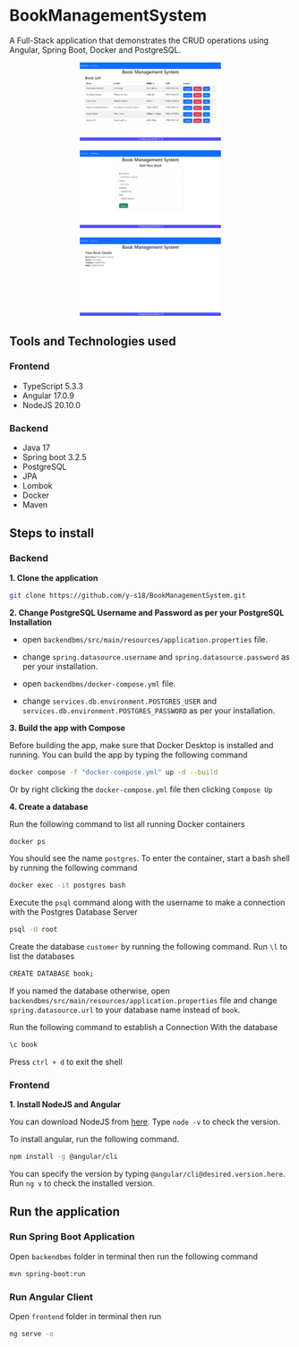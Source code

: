 # BookManagementSystem

A Full-Stack application that demonstrates the CRUD operations using Angular, Spring Boot, Docker and PostgreSQL.

<p align="center">
  <img src="https://github.com/y-s18/BookManagementSystem/blob/b2312615c2971e24386666c40435f1ebf2dd9880/Images/book-list.png" width=50% height=50%>
</p>

<p align="center">
  <img src="https://github.com/y-s18/BookManagementSystem/blob/b2312615c2971e24386666c40435f1ebf2dd9880/Images/add-book.png" width=50% height=50%>
</p>

<p align="center">
  <img src="https://github.com/y-s18/BookManagementSystem/blob/b2312615c2971e24386666c40435f1ebf2dd9880/Images/book-details.png" width=50% height=50%>
</p>

## Tools and Technologies used

### Frontend
* TypeScript 5.3.3
* Angular 17.0.9
* NodeJS 20.10.0

### Backend
* Java 17
* Spring boot 3.2.5
* PostgreSQL
* JPA
* Lombok
* Docker
* Maven

## Steps to install

### Backend

**1. Clone the application**

```bash
git clone https://github.com/y-s18/BookManagementSystem.git
```

**2. Change PostgreSQL Username and Password as per your PostgreSQL Installation**
	
+ open `backendbms/src/main/resources/application.properties` file.

+ change `spring.datasource.username` and `spring.datasource.password` as per your installation.

+ open `backendbms/docker-compose.yml` file.

+ change `services.db.environment.POSTGRES_USER` and `services.db.environment.POSTGRES_PASSWORD` as per your installation.

**3. Build the app with Compose**

Before building the app, make sure that Docker Desktop is installed and running.
You can build the app by typing the following command

```bash
docker compose -f "docker-compose.yml" up -d --build
```

Or by right clicking the `docker-compose.yml` file then clicking `Compose Up`

**4. Create a database**

Run the following command to list all running Docker containers

```bash
docker ps
```

You should see the name `postgres`. To enter the container, start a bash shell by running the following command

```bash
docker exec -it postgres bash
```

Execute the `psql` command along with the username to make a connection with the Postgres Database Server

```bash
psql -U root
```

Create the database `customer` by running the following command. Run `\l` to list the databases

```bash
CREATE DATABASE book;
```

If you named the database otherwise, open `backendbms/src/main/resources/application.properties` file and change `spring.datasource.url` to your database name instead of `book`.

Run the following command to establish a Connection With the database

```bash
\c book
```

Press `ctrl + d` to exit the shell


### Frontend
**1. Install NodeJS and Angular**

You can download NodeJS from [here](https://nodejs.org/en/download). Type `node -v` to check the version.

To install angular, run the following command.
```bash
npm install -g @angular/cli
```
You can specify the version by typing `@angular/cli@desired.version.here`. Run `ng v` to check the installed version.

## Run the application

### Run Spring Boot Application

Open `backendbms` folder in terminal then run the following command

```bash
mvn spring-boot:run
```

### Run Angular Client
Open `frontend` folder in terminal then run

```bash
ng serve -o
```